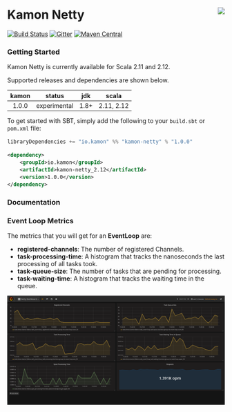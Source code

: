 # Kamon Netty <img align="right" src="https://rawgit.com/kamon-io/Kamon/master/kamon-logo.svg" height="150px" style="padding-left: 20px"/> 
[![Build Status](https://travis-ci.org/kamon-io/kamon-netty.svg?branch=master)](https://travis-ci.org/kamon-io/kamon-netty)
[![Gitter](https://badges.gitter.im/Join%20Chat.svg)](https://gitter.im/kamon-io/Kamon?utm_source=badge&utm_medium=badge&utm_campaign=pr-badge&utm_content=badge)
[![Maven Central](https://maven-badges.herokuapp.com/maven-central/io.kamon/kamon-netty_2.12/badge.svg)](https://maven-badges.herokuapp.com/maven-central/io.kamon/kamon-netty_2.12)


### Getting Started

Kamon Netty is currently available for Scala 2.11 and 2.12.

Supported releases and dependencies are shown below.

| kamon  | status | jdk  | scala            
|:------:|:------:|:----:|------------------
|  1.0.0 | experimental | 1.8+ | 2.11, 2.12

To get started with SBT, simply add the following to your `build.sbt` or `pom.xml`
file:

```scala
libraryDependencies += "io.kamon" %% "kamon-netty" % "1.0.0"
```

```xml
<dependency>
    <groupId>io.kamon</groupId>
    <artifactId>kamon-netty_2.12</artifactId>
    <version>1.0.0</version>
</dependency>
```

### Documentation

### Event Loop Metrics ###

The metrics that you will get for an __EventLoop__ are:

* __registered-channels__: The number of registered Channels.
* __task-processing-time__: A histogram that tracks the nanoseconds the last processing of all tasks took.
* __task-queue-size__: The number of tasks that are pending for processing.
* __task-waiting-time__: A histogram that tracks the waiting time in the queue.

![Image of Netty Metrics](/img/netty-metrics.png)